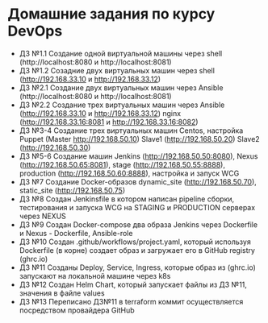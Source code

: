 # Домашние задания по курсу DevOps
- ДЗ №1.1 Создание одной виртуальной машины через shell (http://localhost:8080 и http://localhost:8081)
- ДЗ №1.2 Созадние двух виртуальных машин через shell   (http://192.168.33.10 и http://192.168.33.12)
- ДЗ №2.1 Создание двух виртуальных машин через Ansible (http://localhost:8080 и http://localhost:8081)
- ДЗ №2.2 Создание трех виртуальных машин через Ansible (http://192.168.33.10 и http://192.168.33.12) 
nginx (http://192.168.33.16:8081 и http://192.168.33.16:8082)
- ДЗ №3-4 Создание трех виртуальных машин Centos, настройка Puppet (Master http://192.168.50.10) 
Slave1 (http://192.168.50.20) Slave2 (http://192.168.50.30)
- ДЗ №5-6 Создание машин Jenkins (http://192.168.50.50:8080), Nexus (http://192.168.50.65:8081), 
stage (http://192.168.50.55:8888), production (http://192.168.50.60:8888), настройка и запуск WCG
- ДЗ №7 Создание Docker-образов dynamic_site (http://192.168.50.70), static_site (http://192.168.50.75)
- ДЗ №8 Создан Jenkinsfile в котором написан pipeline сборки, тестирования и запуска WCG на STAGING 
и PRODUCTION серверах через NEXUS
- ДЗ №9 Создан Docker-compose два образа Jenkins через Dockerfile и Nexus - Dockerfile, Ansible-role
- ДЗ №10 Создан .github/workflows/project.yaml, который используя Dockerfile (в корне) создает образ и загружает его в GitHub registry (ghrc.io)
- ДЗ №11 Созданы Deploy, Service, Ingress, которые образ из (ghrc.io) запускают на локальной машине через k8s
- ДЗ №12 Создан Helm Chart, который запускает файлы из ДЗ №11, значения в файле values
- ДЗ №13 Переписано ДЗ№11 в terraform коммит осуществляется посредством провайдера GitHub
